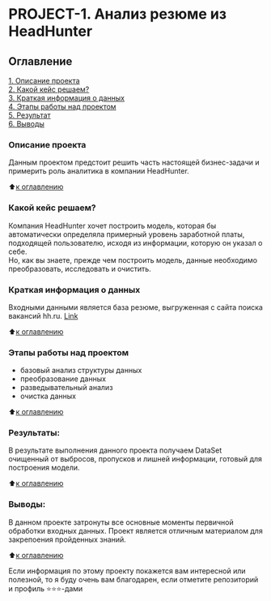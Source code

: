 # PROJECT-1. Анализ резюме из HeadHunter

## Оглавление  
[1. Описание проекта](https://github.com/Ryba4koff/Public_SF_DS/blob/main/README.md#описание-проекта)  
[2. Какой кейс решаем?](https://github.com/Ryba4koff/Public_SF_DS/blob/main/README.md#какой-кейс-решаем)  
[3. Краткая информация о данных](https://github.com/Ryba4koff/Public_SF_DS/blob/main/README.md#краткая-информация-о-данных)  
[4. Этапы работы над проектом](https://github.com/Ryba4koff/Public_SF_DS/blob/main/README.md#этапы-работы-над-проектом)  
[5. Результат](https://github.com/Ryba4koff/Public_SF_DS/blob/main/README.md#результаты)    
[6. Выводы](https://github.com/Ryba4koff/Public_SF_DS/blob/main/README.md#выводы) 

### Описание проекта    
Данным проектом предстоит решить часть настоящей бизнес-задачи и примерить роль аналитика в компании HeadHunter. 

:arrow_up:[к оглавлению](https://github.com/Ryba4koff/Public_SF_DS/blob/main/README.md#оглавление)


### Какой кейс решаем?    
Компания HeadHunter хочет построить модель, которая бы автоматически определяла примерный уровень заработной платы, подходящей пользователю, исходя из информации, которую он указал о себе.   
Но, как вы знаете, прежде чем построить модель, данные необходимо преобразовать, исследовать и очистить.


### Краткая информация о данных
Входными данными является база резюме, выгруженная с сайта поиска вакансий hh.ru. [Link](https://drive.google.com/file/d/1Kb78mAWYKcYlellTGhIjPI-bCcKbGuTn/view?usp=sharing) 
  
:arrow_up:[к оглавлению](https://github.com/Ryba4koff/Public_SF_DS/blob/main/README.md#оглавление)


### Этапы работы над проектом  
* базовый анализ структуры данных
* преобразование данных
* разведывательный анализ
* очистка данных

:arrow_up:[к оглавлению](https://github.com/Ryba4koff/Public_SF_DS/blob/main/README.md#оглавление)


### Результаты:  
В результате выполнения данного проекта получаем DataSet очищенный от выбросов, пропусков и лишней информации, готовый для построения модели.

:arrow_up:[к оглавлению](https://github.com/Ryba4koff/Public_SF_DS/blob/main/README.md#оглавление)


### Выводы:  
В данном проекте затронуты все основные моменты первичной обработки входных данных.
Проект является отличным материалом для закрепоения пройденных знаний.

:arrow_up:[к оглавлению](https://github.com/Ryba4koff/Public_SF_DS/blob/main/README.md#оглавление)


Если информация по этому проекту покажется вам интересной или полезной, то я буду очень вам благодарен, если отметите репозиторий и профиль ⭐️⭐️⭐️-дами